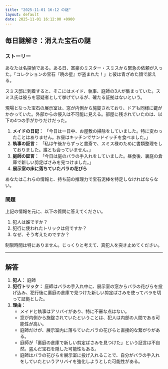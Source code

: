 ```yaml
---
title: "2025-11-01 16:12 の謎"
layout: default
date: 2025-11-01 16:12:00 +0900
---
```

## 毎日謎解き：消えた宝石の謎

### ストーリー

あなたは名探偵である。ある日、富豪のミスター・スミスから緊急の依頼が入った。「コレクションの宝石『暁の星』が盗まれた！」と彼は青ざめた顔で訴える。

スミス邸に到着すると、そこにはメイド、執事、庭師の3人が集まっていた。スミス氏は彼らを容疑者として挙げているが、確たる証拠はないという。

現場となった宝石の展示室は、窓が内側から施錠されており、ドアも同様に鍵がかかっていた。外部からの侵入は不可能に見える。部屋に残されていたのは、以下の4つの手がかりだけだった。

1.  **メイドの日記：** 「今日は一日中、お屋敷の掃除をしていました。特に変わったことはありません。お昼はキッチンでサンドイッチを食べました。」
2.  **執事の証言：** 「私は午後からずっと書斎で、スミス様のために書類整理をしておりました。誰とも会っていません。」
3.  **庭師の証言：** 「今日は庭のバラの手入れをしていました。昼食後、裏庭の倉庫で新しい剪定ばさみを見つけました。」
4.  **展示室の床に落ちていたバラの花びら**

あなたはこれらの情報と、持ち前の推理力で宝石泥棒を特定しなければならない。

### 問題

上記の情報を元に、以下の質問に答えてください。

1.  犯人は誰ですか？
2.  犯行に使われたトリックは何ですか？
3.  なぜ、そう考えたのですか？

制限時間は特にありません。じっくりと考えて、真犯人を突き止めてください。

---
## 解答

1.  **犯人：** 庭師
2.  **犯行トリック：** 庭師はバラの手入れ中に、展示室の窓からバラの花びらを投げ込み、犯行後に裏庭の倉庫で見つけた新しい剪定ばさみを使ってバラを切って証拠とした。
3.  **理由：**
    *   メイドと執事はアリバイがあり、特に不審な点はない。
    *   窓が内側から施錠されていたということは、犯人は内部の人間である可能性が高い。
    *   庭師だけが、展示室内に落ちていたバラの花びらと直接的な繋がりがある。
    *   庭師が「裏庭の倉庫で新しい剪定ばさみを見つけた」という証言は不自然。盗んだ宝石を隠した可能性もある。
    *   庭師はバラの花びらを展示室に投げ入れることで、自分がバラの手入れをしていたというアリバイを強化しようとした可能性がある。
